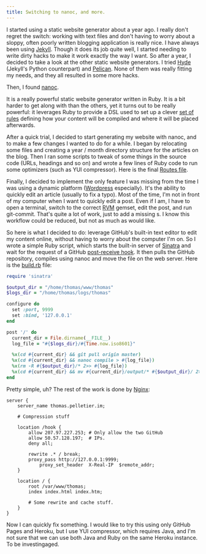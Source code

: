 ```yaml
---
title: Switching to nanoc, and more.
---
```


I started using a static website generator about a year ago. I really don't
regret the switch: working with text files and don't having to worry about
a sloppy, often poorly written blogging application is really nice. I have
always been using [Jekyll][]. Though it does its job quite well, I started
needing to write dirty hacks to make it work exactly the way I want.  So after
a year, I decided to take a look at the other static website generators. I tried
[Hyde][] (Jekyll's Python counterpart) and [Pelican][]. None of them was really
fitting my needs, and they all resulted in some more hacks.

Then, I found [nanoc][].

It is a really powerful static website generator written in Ruby. It is a bit
harder to get along with than the others, yet it turns out to be really
powerful: it leverages Ruby to provide a DSL used to set up a clever [set of
rules][] defining how your content will be compiled and where it will be placed
afterwards.

After a quick trial, I decided to start generating my website with nanoc, and to
make a few changes I wanted to do for a while. I began by relocating some files
and creating a year / month directory structure for the articles on the blog.
Then I ran some scripts to tweak of some things in the source code (URLs,
headings and so on) and wrote a few lines of Ruby code to run some optimizers
(such as YUI compressor). Here is the final [Routes file][].

Finally, I decided to implement the only feature I was missing from the time
I was using a dynamic platform ([Wordpress][] especially). It's the ability to
quickly edit an article (usually to fix a typo). Most of the time, I'm not in
front of my computer when I want to quickly edit a post. Even if I am, I have to
open a terminal, switch to the correct [RVM][] gemset, edit the post, and run
git-commit. That's quite a lot of work, just to add a missing s. I know this
workflow could be reduced, but not as much as would like.

So here is what I decided to do: leverage GitHub's built-in text editor to edit
my content online, without having to worry about the computer I'm on. So I wrote
a simple Ruby script, which starts the built-in server of [Sinatra][] and wait
for the request of a GitHub [post-receive hook][]. It then pulls the GitHub
repository, compiles using nanoc and move the file on the web server. Here is
the [build.rb][] file:

~~~ ruby
require 'sinatra'

$output_dir = "/home/thomas/www/thomas"
$logs_dir = "/home/thomas/logs/thomas"

configure do
  set :port, 9999
  set :bind, '127.0.0.1'
end

post '/' do
  current_dir = File.dirname(__FILE__)
  log_file = "#{$logs_dir}/#{Time.now.iso8601}"

  %x(cd #{current_dir} && git pull origin master)
  %x(cd #{current_dir} && nanoc compile > #{log_file})
  %x(rm -R #{$output_dir}/* 2>> #{log_file})
  %x(cd #{current_dir} && mv #{current_dir}/output/* #{$output_dir}/ 2>> #{log_file})
end
~~~

Pretty simple, uh? The rest of the work is done by [Nginx][]:

~~~ nginx
server {
    server_name thomas.pelletier.im;

    # Compression stuff

    location /hook {
        allow 207.97.227.253; # Only allow the two GitHub
        allow 50.57.128.197;  # IPs.
        deny all;

        rewrite .* / break;
        proxy_pass http://127.0.0.1:9999;
            proxy_set_header  X-Real-IP  $remote_addr;
    }

    location / {
        root /var/www/thomas;
        index index.html index.htm;

        # Some rewrite and cache stuff.
    }
}
~~~

Now I can quickly fix something. I would like to try this using only GitHub
Pages and Heroku, but I use YUI compressor, which requires Java, and I'm not
sure that we can use both Java and Ruby on the same Heroku instance. To be
investingaged.

[Jekyll]: http://ringce.com/hyde
[Hyde]: http://ringce.com/hyde
[Pelican]: http://pelican.readthedocs.org/
[nanoc]: http://nanoc.stoneship.org/
[set of rules]: http://nanoc.stoneship.org/docs/4-basic-concepts/#rules
[Routes file]: https://github.com/pelletier/blog/blob/master/Rules
[Wordpress]: http://wordpress.org/
[RVM]: http://beginrescueend.com/deployment/best-practices/
[Sinatra]: http://www.sinatrarb.com/
[post-receive hook]: http://help.github.com/post-receive-hooks/
[build.rb]: https://github.com/pelletier/blog/blob/master/build.rb
[Nginx]: http://nginx.org/
